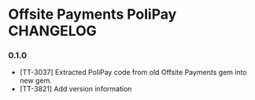 # Offsite Payments PoliPay CHANGELOG

### 0.1.0
* [TT-3037] Extracted PoliPay code from old Offsite Payments gem into new gem.
* [TT-3821] Add version information

